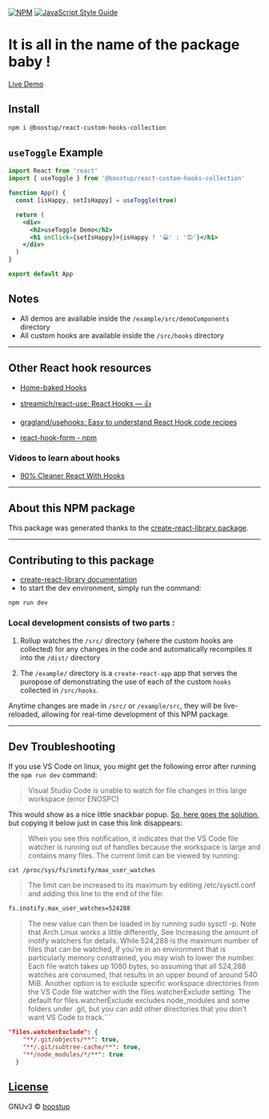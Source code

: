 [![NPM](https://img.shields.io/npm/v/@boostup/react-custom-hooks-collection.svg)](https://www.npmjs.com/package/@boostup/react-custom-hooks-collection) [![JavaScript Style Guide](https://img.shields.io/badge/code_style-standard-brightgreen.svg)](https://standardjs.com)

# It is all in the name of the package baby !

[Live Demo](https://boostup.github.io/react-custom-hooks-collection/)

## Install

```bash
npm i @boostup/react-custom-hooks-collection
```

## `useToggle` Example

```jsx
import React from 'react'
import { useToggle } from '@boostup/react-custom-hooks-collection'

function App() {
  const [isHappy, setIsHappy] = useToggle(true)

  return (
    <div>
      <h2>useToggle Demo</h2>
      <h1 onClick={setIsHappy}>{isHappy ? '😀' : '😡'}</h1>
    </div>
  )
}

export default App
```
## Notes

- All demos are available inside the `/example/src/demoComponents` directory 
- All custom hooks are available inside the `/src/hooks` directory

---

## Other React hook resources

- [Home-baked Hooks](https://react.christmas/2019/13)

- [streamich/react-use: React Hooks — 👍](https://github.com/streamich/react-use)

- [gragland/usehooks: Easy to understand React Hook code recipes](https://github.com/gragland/usehooks#post-index)

- [react-hook-form - npm](https://www.npmjs.com/package/react-hook-form)

### Videos to learn about hooks

- [90% Cleaner React With Hooks](https://www.youtube.com/watch?v=wXLf18DsV-I)

---

## About this NPM package

This package was generated thanks to the [create-react-library package](https://www.npmjs.com/package/create-react-library#creating-a-new-module).

---

## Contributing to this package

- [create-react-library documentation](https://www.npmjs.com/package/create-react-library#development)
- to start the dev environment, simply run the command: 
```
npm run dev
``` 

### Local development consists of two parts :

1) Rollup watches the `/src/` directory (where the custom hooks are collected) for any changes in the code and automatically recompiles it into the `/dist/` directory

2) The `/example/` directory is a `create-react-app` app that serves the puropose of demonstrating the use of each of the custom `hooks` collected in `/src/hooks`.  

Anytime changes are made in `/src/` or `/example/src`, they will be live-reloaded, allowing for real-time development of this NPM package.

---

## Dev Troubleshooting

If you use VS Code on linux, you might get the following error after running the `npm run dev` command: 

> Visual Studio Code is unable to watch for file changes in this large workspace (error ENOSPC)

This would show as a nice little snackbar popup. [So, here goes the solution](https://code.visualstudio.com/docs/setup/linux#_visual-studio-code-is-unable-to-watch-for-file-changes-in-this-large-workspace-error-enospc), but copying it below just in case this link disappears:

> When you see this notification, it indicates that the VS Code file watcher is running out of handles because the workspace is large and contains many files. The current limit can be viewed by running:

```bash
cat /proc/sys/fs/inotify/max_user_watches
```

> The limit can be increased to its maximum by editing /etc/sysctl.conf and adding this line to the end of the file:

```bash
fs.inotify.max_user_watches=524288
```

> The new value can then be loaded in by running sudo sysctl -p. Note that Arch Linux works a little differently, See Increasing the amount of inotify watchers for details.
> While 524,288 is the maximum number of files that can be watched, if you're in an environment that is particularly memory constrained, you may wish to lower the number. Each file watch takes up 1080 bytes, so assuming that all 524,288 watches are consumed, that results in an upper bound of around 540 MiB.
> Another option is to exclude specific workspace directories from the VS Code file watcher with the files.watcherExclude setting. The default for files.watcherExclude excludes node_modules and some folders under .git, but you can add other directories that you don't want VS Code to track.```

```json
"files.watcherExclude": {
    "**/.git/objects/**": true,
    "**/.git/subtree-cache/**": true,
    "**/node_modules/*/**": true
  }
```

## [License](https://github.com/boostup/react-custom-hooks-collection/blob/master/LICENSE)

GNUv3 © [boostup](https://github.com/boostup)
